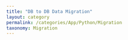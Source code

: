 ```yaml
---
title: "DB to DB Data Migration"
layout: category
permalink: /categories/App/Python/Migration
taxonomy: Migration
---
```


